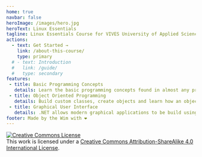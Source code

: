 ```yaml
---
home: true
navbar: false
heroImage: /images/hero.jpg
heroText: Linux Essentials
tagline: Linux Essentials Course for VIVES University of Applied Sciences (Bachelor Degree)
actions:
  - text: Get Started →
    link: /about-this-course/
    type: primary
  # - text: Introduction
  #   link: /guide/
  #   type: secondary
features:
 - title: Basic Programming Concepts
   details: Learn the basic programming concepts found in almost any programming language.
 - title: Object Oriented Programming
   details: Build custom classes, create objects and learn how an object oriented application is build.
 - title: Graphical User Interface
   details: .NET allows modern graphical applications to be build using the Windows Presentation Foundation framework.
footer: Made by the Wim with ❤️
---
```


<a rel="license" href="http://creativecommons.org/licenses/by-sa/4.0/"><img alt="Creative Commons License" style="border-width:0" src="https://i.creativecommons.org/l/by-sa/4.0/88x31.png" /></a><br />This work is licensed under a <a rel="license" href="http://creativecommons.org/licenses/by-sa/4.0/">Creative Commons Attribution-ShareAlike 4.0 International License</a>.